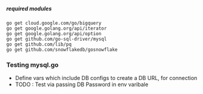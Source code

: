##### required modules 

```
go get cloud.google.com/go/bigquery
go get google.golang.org/api/iterator
go get google.golang.org/api/option
go get github.com/go-sql-driver/mysql
go get github.com/lib/pq
go get github.com/snowflakedb/gosnowflake
```

### Testing mysql.go

- Define vars which include DB configs to create a DB URL, for connection
- TODO : Test via passing DB Password in env varibale
